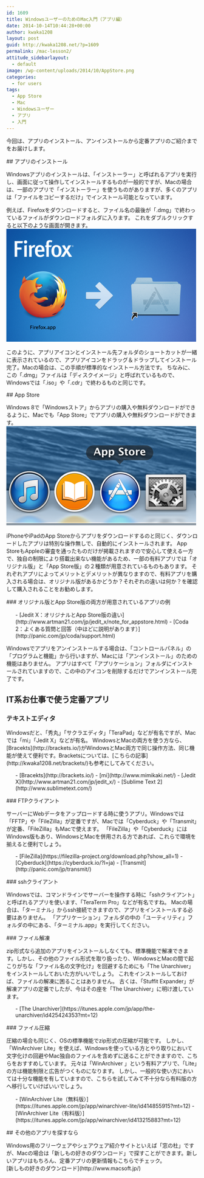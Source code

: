 ```yaml
---
id: 1609
title: WindowsユーザーのためのMac入門（アプリ編）
date: 2014-10-14T10:44:28+00:00
author: kwaka1208
layout: post
guid: http://kwaka1208.net/?p=1609
permalink: /mac-lesson2/
attitude_sidebarlayout:
  - default
image: /wp-content/uploads/2014/10/AppStore.png
categories:
  - for users
tags:
  - App Store
  - Mac
  - Windowsユーザー
  - アプリ
  - 入門
---
```

<p>
今回は、アプリのインストール、アンインストールから定番アプリのご紹介までをお届けします。
</p>
## アプリのインストール
<p>
Windowsアプリのインストールは、「インストーラー」と呼ばれるアプリを実行し、画面に従って操作してインストールするものが一般的ですが、Macの場合は、一部のアプリで「インストーラー」を使うものがありますが、多くのアプリは「ファイルをコピーするだけ」でインストール可能となっています。
</p>
<p>
例えば、Firefoxをダウンロードすると、ファイル名の最後が「.dmg」で終わっているファイルがダウンロードフォルダに入ります。
これをダブルクリックすると以下のような画面が開きます。
<img src="/assets/images/2014/10/firefox.png" alt="Firefoxの画面例">
</p>
<p>
このように、アプリアイコンとインストール先フォルダのショートカットが一緒に表示されているので、アプリアイコンをドラッグ＆ドラップしてインストール完了。Macの場合は、この手順が標準的なインストール方法です。
ちなみに、この「.dmg」ファイルは「ディスクイメージ」と呼ばれているもので、Windowsでは「.iso」や「.cdr」で終わるものと同じです。
</p>
## App Store
<p>
Windows 8で「Windowsストア」からアプリの購入や無料ダウンロードができるように、Macでも「App Store」でアプリの購入や無料ダウンロードができます。
<img src="/assets/images/2014/10/AppStore.png" alt="App Storeのアイコン">
</p>
<p>
iPhoneやiPadのApp Storeからアプリをダウンロードするのと同じく、ダウンロードしたアプリは特別な操作無しで、自動的にインストールされます。
App StoreもAppleの審査を通ったものだけが掲載されますので安心して使える一方で、独自の制限により搭載出来ない機能があるため、一部の有料アプリでは「オリジナル版」と「App Store版」の２種類が用意されているものもあります。
それぞれアプリによってメリットとデメリットが異なりますので、有料アプリを購入される場合は、オリジナル版があるかどうか？それぞれの違いは何か？を確認して購入されることをお勧めします。
</p>
### オリジナル版とApp Store版の両方が用意されているアプリの例
<p>
<ul>
    - [Jedit X：オリジナルとApp Store版の違い](http://www.artman21.com/jp/jedit_x/note_for_appstore.html)
    - [Coda 2：よくある質問と回答（中ほどに説明があります）](http://panic.com/jp/coda/support.html)
</ul>
</p>
Windowsでアプリをアンインストールする場合は、「コントロールパネル」の「プログラムと機能」から行いますが、Macには「アンインストール」のための機能はありません。
アプリはすべて「アプリケーション」フォルダにインストールされていますので、この中のアイコンを削除するだけでアンインストール完了です。

## IT系お仕事で使う定番アプリ
### テキストエディタ
<p>
Windowsだと、「秀丸」「サクラエディタ」「TeraPad」などが有名ですが、Macでは「mi」「Jedit X」などが有名。
WindowsとMacの両方を使う方なら、[Bracekts](http://brackets.io/)がWindowsとMac両方で同じ操作方法、同じ機能が使えて便利です。Bracketsについては、[こちらの記事](http://kwaka1208.net/brackets/)も参考にしてみてください。
<ul>
    - [Bracekts](http://brackets.io/)
    - [mi](http://www.mimikaki.net/)
    - [Jedit X](http://www.artman21.com/jp/jedit_x/)
    - [Sublime Text 2](http://www.sublimetext.com/)
</ul>
</p>
### FTPクライアント
<p>
サーバーにWebデータをアップロードする時に使うアプリ。Windowsでは「FFTP」や「FileZilla」が定番ですが、Macでは「Cyberduck」や「Transmit」が定番、「FileZilla」もMacで使えます。
「FileZilla」や「Cyberduck」にはWindows版もあり、WindowsとMacを併用される方であれば、これらで環境を揃えると便利でしょう。
<ul>
    - [FileZilla](https://filezilla-project.org/download.php?show_all=1)
    - [Cyberduck](https://cyberduck.io/?l=ja)
    - [Transmit](http://panic.com/jp/transmit/)
</ul>
</p>
### sshクライアント
<p>
Windowsでは、コマンドラインでサーバーを操作する時に「sshクライアント」と呼ばれるアプリを使います、「TeraTerm Pro」などが有名ですね。
Macの場合は、「ターミナル」からssh接続できますので、アプリをインストールする必要はありません。
「アプリケーション」フォルダの中の「ユーティリティ」フォルダの中にある、「ターミナル.app」を実行してください。
</p>
### ファイル解凍
<p>
zip形式なら追加のアプリをインストールしなくても、標準機能で解凍できます。しかし、その他のファイル形式を取り扱ったり、WindowsとMacの間で起こりがちな「ファイル名の文字化け」を回避するためにも「The Unarchiver」をインストールしておいた方がいいでしょう。
これをインストールしておけば、ファイルの解凍に困ることはありません。
古くは、「Stuffit Expander」が解凍アプリの定番でしたが、今はその座を「The Unarchiver」に明け渡しています。
<ul>
    - [The Unarchiver](https://itunes.apple.com/jp/app/the-unarchiver/id425424353?mt=12)
</ul>
</p>
### ファイル圧縮
<p>
圧縮の場合も同じく、OSの標準機能でzip形式の圧縮が可能です。
しかし、「WinArchiver Lite」を使えば、Windowsを使っている方とやり取りにおいて文字化けの回避やMac独自のファイルを含めずに送ることができますので、こちらをおすすめしています。
元々は「WinArchiver 」という有料アプリで、「Lite」の方は機能制限と広告がつくものになります。
しかし、一般的な使い方においては十分な機能を有していますので、こちらを試してみて不十分なら有料版の方へ移行していけばいいでしょう。
<ul>
    - [WinArchiver Lite（無料版）](https://itunes.apple.com/jp/app/winarchiver-lite/id414855915?mt=12)
    - [WinArchiver Lite（有料版）](https://itunes.apple.com/jp/app/winarchiver/id413215883?mt=12)
</ul>
</p>
## その他のアプリを探すなら
<p>
Windows用のフリーウェアやシェアウェア紹介サイトといえば「窓の杜」ですが、Macの場合は「新しもの好きのダウンロード」で探すことができます。新しいアプリはもちろん、定番アプリの更新情報もこちらでチェック。<br />
[新しもの好きのダウンロード](http://www.macsoft.jp/)
</p>
